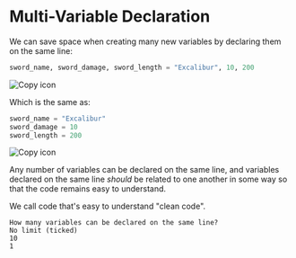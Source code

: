 
# Multi-Variable Declaration

We can save space when creating many new variables by declaring them on the same line:

```py
sword_name, sword_damage, sword_length = "Excalibur", 10, 200
```

![Copy icon](/img/copy_icon.svg)

Which is the same as:

```py
sword_name = "Excalibur"
sword_damage = 10
sword_length = 200
```

![Copy icon](/img/copy_icon.svg)

Any number of variables can be declared on the same line, and variables declared on the same line _should_ be related to one another in some way so that the code remains easy to understand.

We call code that's easy to understand "clean code".


```
How many variables can be declared on the same line?
No limit (ticked)
10
1
```
